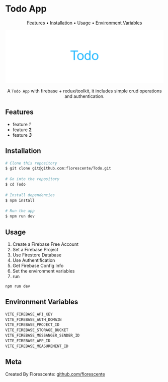 # Todo App

<div align="center">

[Features](#features) •
[Installation](#installation) •
[Usage](#usage) •
[Environment Variables](#environment-variables)

![Banner](/public/Todo.png?raw=true)

A `Todo App` with firebase + redux/toolkit, it includes simple crud operations and authentication.

</div>

## Features

- feature _1_
- feature **2**
- feature **_3_**

## Installation

```sh
# Clone this repository
$ git clone git@github.com:florescente/Todo.git

# Go into the repository
$ cd Todo

# Install dependencies
$ npm install

# Run the app
$ npm run dev
```

## Usage

1. Create a Firebase Free Account
2. Set a Firebase Project
3. Use Firestore Database
4. Use Authentification
5. Get Firebase Config Info
6. Set the environment variables
7. run

```sh
npm run dev
```

## Environment Variables

```bash
VITE_FIREBASE_API_KEY
VITE_FIREBASE_AUTH_DOMAIN
VITE_FIREBASE_PROJECT_ID
VITE_FIREBASE_STORAGE_BUCKET
VITE_FIREBASE_MESSANGER_SENDER_ID
VITE_FIREBASE_APP_ID
VITE_FIREBASE_MEASUREMENT_ID
```

## Meta

Created By Florescente:
[github.com/florescente](https://github.com/florescente)
